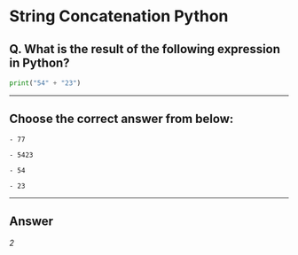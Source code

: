 # String Concatenation Python

## Q. What is the result of the following expression in Python?

```python
print("54" + "23")
```

---

## Choose the correct answer from below:

    - 77

    - 5423

    - 54

    - 23

---

## Answer

*2*
